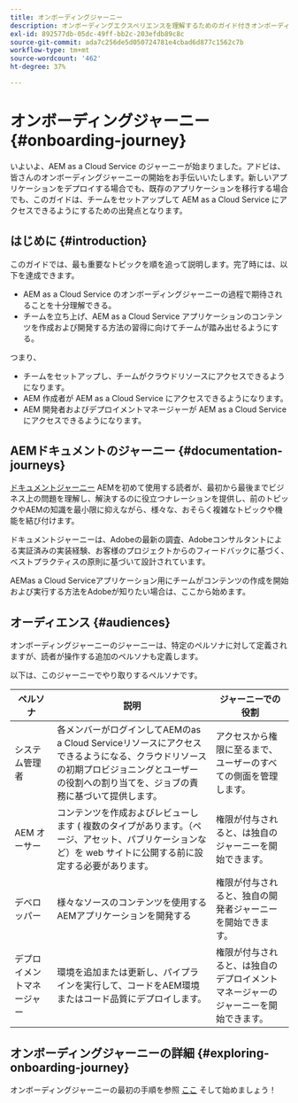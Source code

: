 ```yaml
---
title: オンボーディングジャーニー
description: オンボーディングエクスペリエンスを理解するためのガイド付きオンボーディングジャーニーの概要については、ここから始めてください。
exl-id: 892577db-05dc-49ff-bb2c-203efdb89c8c
source-git-commit: ada7c256de5d050724781e4cbad6d877c1562c7b
workflow-type: tm+mt
source-wordcount: '462'
ht-degree: 37%

---
```


# オンボーディングジャーニー {#onboarding-journey}

いよいよ、AEM as a Cloud Service のジャーニーが始まりました。アドビは、皆さんのオンボーディングジャーニーの開始をお手伝いいたします。新しいアプリケーションをデプロイする場合でも、既存のアプリケーションを移行する場合でも、このガイドは、チームをセットアップして AEM as a Cloud Service にアクセスできるようにするための出発点となります。

## はじめに {#introduction}

このガイドでは、最も重要なトピックを順を追って説明します。完了時には、以下を達成できます。

* AEM as a Cloud Service のオンボーディングジャーニーの過程で期待されることを十分理解できる。
* チームを立ち上げ、AEM as a Cloud Service アプリケーションのコンテンツを作成および開発する方法の習得に向けてチームが踏み出せるようにする。

つまり、

* チームをセットアップし、チームがクラウドリソースにアクセスできるようになります。
* AEM 作成者が AEM as a Cloud Service にアクセスできるようになります。
* AEM 開発者およびデプロイメントマネージャーが AEM as a Cloud Service にアクセスできるようになります。

## AEMドキュメントのジャーニー {#documentation-journeys}

[ドキュメントジャーニー](/help/journey-documentation/documentation-journeys.md) AEMを初めて使用する読者が、最初から最後までビジネス上の問題を理解し、解決するのに役立つナレーションを提供し、前のトピックやAEMの知識を最小限に抑えながら、様々な、おそらく複雑なトピックや機能を結び付けます。

ドキュメントジャーニーは、Adobeの最新の調査、Adobeコンサルタントによる実証済みの実装経験、お客様のプロジェクトからのフィードバックに基づく、ベストプラクティスの原則に基づいて設計されています。

AEMas a Cloud Serviceアプリケーション用にチームがコンテンツの作成を開始および実行する方法をAdobeが知りたい場合は、ここから始めます。

## オーディエンス {#audiences}

オンボーディングジャーニーのジャーニーは、特定のペルソナに対して定義されますが、読者が操作する追加のペルソナも定義します。

以下は、このジャーニーでやり取りするペルソナです。

| ペルソナ | 説明 | ジャーニーでの役割 |
|---|---|---|
| システム管理者 | 各メンバーがログインしてAEMのas a Cloud Serviceリソースにアクセスできるようになる、クラウドリソースの初期プロビジョニングとユーザーの役割への割り当てを、ジョブの責務に基づいて提供します。 | アクセスから権限に至るまで、ユーザーのすべての側面を管理します。 |
| AEM オーサー | コンテンツを作成およびレビューします ( 複数のタイプがあります。（ページ、アセット、パブリケーションなど）を web サイトに公開する前に設定する必要があります。 | 権限が付与されると、は独自のジャーニーを開始できます。 |
| デベロッパー | 様々なソースのコンテンツを使用するAEMアプリケーションを開発する | 権限が付与されると、独自の開発者ジャーニーを開始できます。 |
| デプロイメントマネージャー | 環境を追加または更新し、パイプラインを実行して、コードをAEM環境またはコード品質にデプロイします。 | 権限が付与されると、は独自のデプロイメントマネージャーのジャーニーを開始できます。 |

## オンボーディングジャーニーの詳細 {#exploring-onboarding-journey}

オンボーディングジャーニーの最初の手順を参照 [ここ](/help/journey-onboarding/sysadmin/get-started-onboarding-journey.md) そして始めましょう！
